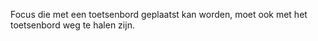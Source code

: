 <!-- @license CC0-1.0 -->

Focus die met een toetsenbord geplaatst kan worden, moet ook met het toetsenbord weg te halen zijn.
